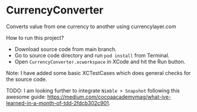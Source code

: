 # CurrencyConverter
Converts value from one currency to another using currencylayer.com


How to run this project?
- Download source code from main branch.
- Go to source code directory and run `pod install` from Terminal.
- Open `CurrencyConverter.xcworkspace` in XCode and hit the Run button.


Note: I have added some basic XCTestCases which does general checks for the source code.

TODO: I am looking further to integrate `Nimble + Snapshot` following this awesome guide: https://medium.com/cocoaacademymag/what-ive-learned-in-a-month-of-tdd-2fdcb302c901.
